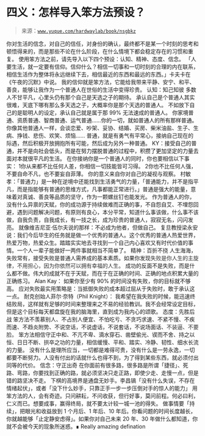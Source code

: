 # 四义：怎样导入笨方法预设？

> 来源：[`www.yuque.com/hardwaylab/book/nsgbkz`](https://www.yuque.com/hardwaylab/book/nsgbkz)

<ne-quote id="u47a84f0e" data-lake-id="u47a84f0e"><ne-p id="4d40b6ea3383844d7d766a9c6ae2e419" data-lake-id="4d40b6ea3383844d7d766a9c6ae2e419"><ne-text id="u226a0957">你对生活的信念，对自己的信任，对身份的确认，最终都不是某一个时刻的思考和顿悟得来的，而是那些不论在什么阶段，在什么情境下都会稳定存在的习惯和重复。</ne-text></ne-p></ne-quote> <ne-p id="a20d224c568e48b9d67847a2c66a8c01_p_0" data-lake-id="a20d224c568e48b9d67847a2c66a8c01_p_0"><ne-text id="u6e1ae24e">使用笨方法之前，请先导入以下四个预设：认知、精神、态度、信念。</ne-text></ne-p> <ne-p id="u0392b1bc" data-lake-id="u0392b1bc"><ne-text id="u685e64c5">「人要生活，就一定要有信仰。信仰什么？相信一切事和一切时刻的合理的内在联系，相信生活作为整体将永远继续下去，相信最近的东西和最远的东西。」卡夫卡在《午夜的沉默》中说。</ne-text></ne-p> <ne-p id="u70ff1ac0" data-lake-id="u70ff1ac0"><ne-text id="u2f4a7b0d">我的信仰就是笨方法，它能给我带来平静、安宁、和平、善良，能够让我作为一个普通人在世俗的生活中变得珍贵。</ne-text></ne-p> <ne-h2 id="sH5iY" data-lake-id="sH5iY"><ne-heading-ext><ne-heading-anchor></ne-heading-anchor><ne-heading-fold></ne-heading-fold></ne-heading-ext><ne-heading-content><ne-text id="u226385fc">认知：知己知彼</ne-text></ne-heading-content></ne-h2> <ne-p id="u3e799f12" data-lake-id="u3e799f12"><ne-text id="u3a5b61d8">多数人不甘平凡，心里头仍有那个自己是天选之子的期待。</ne-text></ne-p> <ne-p id="u25ebad0e" data-lake-id="u25ebad0e"><ne-text id="u5b61642f">承认自己是个普通人其实很难，天底下哪有那么多天选之子，大概率你是那个天选的普通人。</ne-text></ne-p> <ne-p id="u95eeeae5" data-lake-id="u95eeeae5"><ne-text id="ud39c6e98">不如放下自己的是聪明人的设定，承认自己就是属于那 99% 无法速成的普通人。</ne-text></ne-p> <ne-p id="u5de6b449" data-lake-id="u5de6b449"><ne-text id="u3d113d85" style="color: rgb(18, 18, 18);">你家境普通、资质普通、智商普通、运气普通……你的一切，就如普通人的所有那样普通。</ne-text></ne-p> <ne-p id="u6a846d29" data-lake-id="u6a846d29"><ne-text id="uce210ed8">你像其他普通人一样，会谈恋爱、吵架、妥协、结婚、买房、柴米油盐、生子、生病、挣钱、悲伤、欢笑、烦恼……</ne-text></ne-p> <ne-p id="u160ef4d5" data-lake-id="u160ef4d5"><ne-text id="u420179df">普通，就是有勇气有平常心，接纳自己现在的际遇，然后积极开放拥抱所有可能，然后成为另外一种普通。</ne-text></ne-p> <ne-quote id="uc407e366" data-lake-id="uc407e366"><ne-p id="u41bdc320" data-lake-id="u41bdc320"><ne-text id="uabfe96bb" style="color: rgb(18, 18, 18);">KY：接受自己的普通，并不是向社会低头，而是在努力摆脱普通的过程中，积攒了更加坚定的力量去面对本就很平凡的生活。</ne-text></ne-p></ne-quote> <ne-p id="u286bd528" data-lake-id="u286bd528"><ne-text id="uf54bd5fc">在你接纳你是一个普通人的同时，你也要相信以下事实：</ne-text></ne-p> <ne-oli><ne-oli-i>1</ne-oli-i><ne-oli-c class="ne-oli-content" id="u1128f662" data-lake-id="u1128f662"><ne-text id="u25ae53a9">你从来都不比任何人差，你相信一切技能皆可习得。</ne-text></ne-oli-c></ne-oli> <ne-oli><ne-oli-i>2</ne-oli-i><ne-oli-c class="ne-oli-content" id="u1d69c700" data-lake-id="u1d69c700"><ne-text id="u49bf649b">你也不比任何人强，不要自命不凡，也不要妄自菲薄。</ne-text></ne-oli-c></ne-oli> <ne-p id="u64dbdee8" data-lake-id="u64dbdee8"><ne-text id="u5951b974">你的意义来自你对自己的凝视与观察。</ne-text></ne-p> <ne-quote id="u42aef18f" data-lake-id="u42aef18f"><ne-p id="uf3e456d4" data-lake-id="uf3e456d4"><ne-text id="u196e3556">村敏孝：「普通力」是一种在逆境中还能找到生活勇气的力量，「普通能力，并不是指平凡，而是指能够有普通的思维方式，凡事都能正常进行。」普通是强大的能量，意味着对真诚、善良等品质的坚守，作为一颗螺丝钉也能发光。</ne-text></ne-p></ne-quote> <ne-p id="u4be900c3" data-lake-id="u4be900c3"><ne-text id="u7627d451">作为普通人的你，没有什么异禀的天赋，你的成功源于持续做难而正确的事，不自怨自艾、不埋怨回避，遇到问题解决问题，有原则有良心，本分平常，知道什么事该做，什么事不该做，自我负责，自我成长，有一技之长，成为珍贵的普通人，寂寂无名，闪闪发亮。</ne-text></ne-p> <ne-p id="u58c63dc0" data-lake-id="u58c63dc0"><ne-text id="ue9ece141">就像维吉尼亚·伍尔夫说的那样：不必成为他者，但做自己。</ne-text></ne-p> <ne-quote id="ub25d73ad" data-lake-id="ub25d73ad"><ne-p id="u04a71d02" data-lake-id="u04a71d02"><ne-text id="u82dc3cb6">复旦教授梁永安说：我们今后毕生的任务就是做一个优秀的普通人。这个优秀的普通人热爱世界，热爱万物，热爱众生。踏踏实实地去寻找到一个自己内心喜欢又有时代价值的事情。一个人一辈子能做好一两件事就相当不简单了。</ne-text></ne-p></ne-quote> <ne-h2 id="KlaGQ" data-lake-id="KlaGQ"><ne-heading-ext><ne-heading-anchor></ne-heading-anchor><ne-heading-fold></ne-heading-fold></ne-heading-ext><ne-heading-content><ne-text id="uadf07486">精神：百折不挠</ne-text></ne-heading-content></ne-h2> <ne-p id="d1fe5b4e49979a3d9a523aa1e8c4471d" data-lake-id="d1fe5b4e49979a3d9a523aa1e8c4471d"><ne-text id="u185be25d">人生海海，失败常有，接受失败是普通人需养成的基本素质。如果你发现</ne-text><ne-text id="u043cf150" ne-fontsize="15" style="color: rgb(51, 51, 51);">失败是你人生的主旋律，不用担心，因为你依然可以拥有幸福的人生。</ne-text></ne-p> <ne-p id="ubd111edf" data-lake-id="ubd111edf"><ne-text id="uf19af327">成功的反面不是失败，而是什么都不做。伟大的成就不在于天赋，而在于在正确的时间、正确的地点积累大量的正确练习。</ne-text></ne-p> <ne-p id="u8c7217c9" data-lake-id="u8c7217c9"><ne-text id="u4fdb9794" style="color: rgb(18, 18, 18);">Alan Kay：</ne-text></ne-p> <ne-quote id="u4272e0b5" data-lake-id="u4272e0b5"><ne-p id="u484375ac" data-lake-id="u484375ac"><ne-text id="ud8c2b2eb" style="color: rgb(18, 18, 18);">如果你至少有 90% 的时间没有失败，你的目标就不够高。</ne-text></ne-p></ne-quote> <ne-p id="u91886f67" data-lake-id="u91886f67"><ne-text id="u16b0ec20">应对失败最实用策略是：当抵御失败的成本超过屈从于失败时，敢于承认这一点。</ne-text></ne-p> <ne-p id="u4fe49d22" data-lake-id="u4fe49d22"><ne-text id="u9c527fe4">耐克创始人菲尔·奈特（Phil Knight）：</ne-text></ne-p> <ne-quote id="ud925a949" data-lake-id="ud925a949"><ne-p id="u87b82574" data-lake-id="u87b82574"><ne-text id="ucaf8f6b7">我希望在我失败的时候，能迅速终结败局，这样就有足够的时间来整理来之不易的经验教训。我不会经常设定目标，但是这个目标每天都盘旋在我的脑海里，直到成为我内心的颂歌。</ne-text></ne-p></ne-quote> <ne-h2 id="J7Gti" data-lake-id="J7Gti"><ne-heading-ext><ne-heading-anchor></ne-heading-anchor><ne-heading-fold></ne-heading-fold></ne-heading-ext><ne-heading-content><ne-text id="u7eefd576">态度：先胜后战</ne-text></ne-heading-content></ne-h2> <ne-p id="ba2f59c27d23bff8360c4d10ab1beea2" data-lake-id="ba2f59c27d23bff8360c4d10ab1beea2"><ne-text id="ufe727f8b">笨方法不羡慕别人、不占别人便宜、不怕吃亏、不贪巧求速、不紧不慢、不疾而速、不趋炎附势、不说空话，不说虚话，不说套话，不说场面话、</ne-text><ne-text id="u04404058" ne-fontsize="16" style="color: rgb(51, 51, 51);">不装逼、不要脸。</ne-text></ne-p> <ne-p id="a213d4e1097c26ac3ca085e6a535fccc" data-lake-id="a213d4e1097c26ac3ca085e6a535fccc"><ne-text id="ue74d229e">笨方法相信守正中和、不亢不卑、滴水穿石、凿壁偷光、锲而不舍、持之以恒、日日不断、拱卒之功的力量，相信缓慢、平和、踏实、冷静、韧性、细水长流的力量。</ne-text></ne-p> <ne-p id="76e36fc5b0219882dfce6eb4bb84868b" data-lake-id="76e36fc5b0219882dfce6eb4bb84868b"><ne-text id="ue051db76">没有什么是理所应当，一切都是难得可贵，没有什么是一劳永逸，一切都要不断努力。人没有付出的话就什么也得不到，为了得到某些东西，就必须付出同等的代价。</ne-text></ne-p> <ne-h2 id="WB7hW" data-lake-id="WB7hW"><ne-heading-ext><ne-heading-anchor></ne-heading-anchor><ne-heading-fold></ne-heading-fold></ne-heading-ext><ne-heading-content><ne-text id="udbd38099">信念：守正出奇</ne-text></ne-heading-content></ne-h2> <ne-p id="55de4b7cf99233a0337716959b204afa" data-lake-id="55de4b7cf99233a0337716959b204afa"><ne-text id="ua2e39ed2">在你面前有很多路，很多路是所谓「捷径」、死路、弯路，你要找到正确的路，就必须坚决只走正路，即使少走、走慢一点，但是错的路坚决不走。</ne-text></ne-p> <ne-p id="u91ef5b34" data-lake-id="u91ef5b34"><ne-text id="ube31f89f">下棋的高境界是通盘无妙手。李昌镐「没有什么失误，不存在情绪起伏」，或者「没下什么妙手，只靠正手一步一步压倒对手的惊人的能力」</ne-text></ne-p> <ne-p id="2745769ea1584d35909845d3109a4eb4" data-lake-id="2745769ea1584d35909845d3109a4eb4"><ne-text id="u53082207">用笨方法的人，会有奇迹。只问耕耘，不问收获，但行好事，莫问前程。何必曰利，仁义而已。想要成事，赢得终局，就不要太计较一城一池的得失。</ne-text></ne-p> <ne-p id="8cb437e338d395e69bd30c6c86c90b38" data-lake-id="8cb437e338d395e69bd30c6c86c90b38"><ne-text id="uf14740a2">做事情要「持续」，把眼光和收益放到 1 个月后、1 年后、10 年后。</ne-text><ne-text id="uad98f9c9" style="color: rgb(18, 18, 18);">你看问题的时间长度越长，你就越能够「止定静安虑得」。</ne-text><ne-text id="u3df69af2">如果你对自己未来 20 年、30 年做什么都知道，你就不会被今天的现象所迷惑。∎</ne-text></ne-p> <ne-p id="uf644b7c8" data-lake-id="uf644b7c8"><ne-text id="uf09563be">Really amazing defination</ne-text></ne-p>